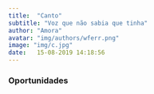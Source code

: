 ```yaml
---
title:  "Canto"
subtitle: "Voz que não sabia que tinha"
author: "Amora"
avatar: "img/authors/wferr.png"
image: "img/c.jpg"
date:   15-08-2019 14:18:56
---
```


### Oportunidades 

